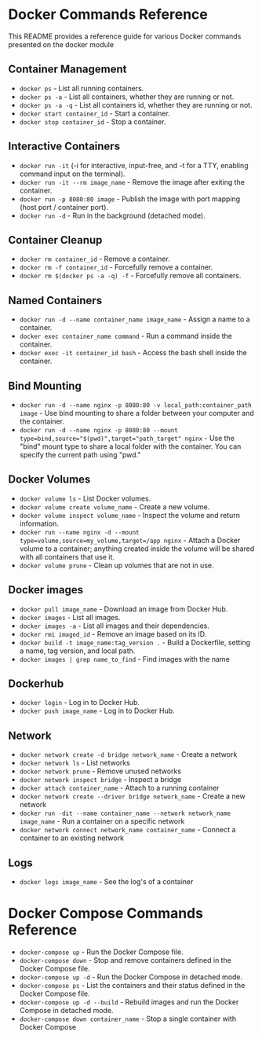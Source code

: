 # Docker Commands Reference

This README provides a reference guide for various Docker commands presented on the docker module

## Container Management

- `docker ps` - List all running containers.
- `docker ps -a` - List all containers, whether they are running or not.
- `docker ps -a -q` - List all containers id, whether they are running or not.
- `docker start container_id` - Start a container.
- `docker stop container_id` - Stop a container.

## Interactive Containers

- `docker run -it` (-i for interactive, input-free, and -t for a TTY, enabling command input on the terminal).
- `docker run -it --rm image_name` - Remove the image after exiting the container.
- `docker run -p 8080:80 image` - Publish the image with port mapping (host port / container port).
- `docker run -d` - Run in the background (detached mode).

## Container Cleanup

- `docker rm container_id` - Remove a container.
- `docker rm -f container_id` - Forcefully remove a container.
- `docker rm $(docker ps -a -q) -f` - Forcefully remove all containers.

## Named Containers

- `docker run -d --name container_name image_name` - Assign a name to a container.
- `docker exec container_name command` - Run a command inside the container.
- `docker exec -it container_id bash` - Access the bash shell inside the container.

## Bind Mounting

- `docker run -d --name nginx -p 8080:80 -v local_path:container_path image` - Use bind mounting to share a folder between your computer and the container.
- `docker run -d --name nginx -p 8080:80 --mount type=bind,source="$(pwd)",target="path_target" nginx` - Use the "bind" mount type to share a local folder with the container. You can specify the current path using "pwd."

## Docker Volumes

- `docker volume ls` - List Docker volumes.
- `docker volume create volume_name` - Create a new volume.
- `docker volume inspect volume_name` - Inspect the volume and return information.
- `docker run --name nginx -d --mount type=volume,source=my_volume,target=/app nginx` - Attach a Docker volume to a container; anything created inside the volume will be shared with all containers that use it.
- `docker volume prune` - Clean up volumes that are not in use.


## Docker images

- `docker pull image_name` - Download an image from Docker Hub.
- `docker images` - List all images.
- `docker images -a` - List all images and their dependencies.
- `docker rmi imaged_id` - Remove an image based on its ID.
- `docker build -t image_name:tag_version .` - Build a Dockerfile, setting a name, tag version, and local path.
- `docker images | grep name_to_find` - Find images with the name

## Dockerhub

- `docker login` - Log in to Docker Hub.
- `docker push image_name` -  Log in to Docker Hub.

## Network

- `docker network create -d bridge network_name` - Create a network
- `docker network ls` - List networks
- `docker network prune` - Remove unused networks
- `docker network inspect bridge` - Inspect a bridge
- `docker attach container_name` - Attach to a running container
- `docker network create --driver bridge network_name` - Create a new network
- `docker run -dit --name container_name --network network_name image_name` - Run a container on a specific network
- `docker network connect network_name container_name` - Connect a container to an existing network

## Logs
- `docker logs image_name` - See the log's of a container

# Docker Compose Commands Reference

- `docker-compose up` - Run the Docker Compose file.
- `docker-compose down` - Stop and remove containers defined in the Docker Compose file.
- `docker-compose up -d` - Run the Docker Compose in detached mode.
- `docker-compose ps` - List the containers and their status defined in the Docker Compose file.
- `docker-compose up -d --build` - Rebuild images and run the Docker Compose in detached mode.
- `docker-compose down container_name` - Stop a single container with Docker Compose